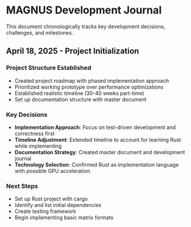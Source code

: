 # MAGNUS Development Journal

This document chronologically tracks key development decisions, challenges, and milestones.

## April 18, 2025 - Project Initialization

### Project Structure Established
- Created project roadmap with phased implementation approach
- Prioritized working prototype over performance optimizations
- Established realistic timeline (30-40 weeks part-time)
- Set up documentation structure with master document

### Key Decisions
- **Implementation Approach**: Focus on test-driven development and correctness first
- **Timeline Adjustment**: Extended timeline to account for learning Rust while implementing
- **Documentation Strategy**: Created master document and development journal
- **Technology Selection**: Confirmed Rust as implementation language with possible GPU acceleration

### Next Steps
- Set up Rust project with cargo
- Identify and list initial dependencies
- Create testing framework
- Begin implementing basic matrix formats